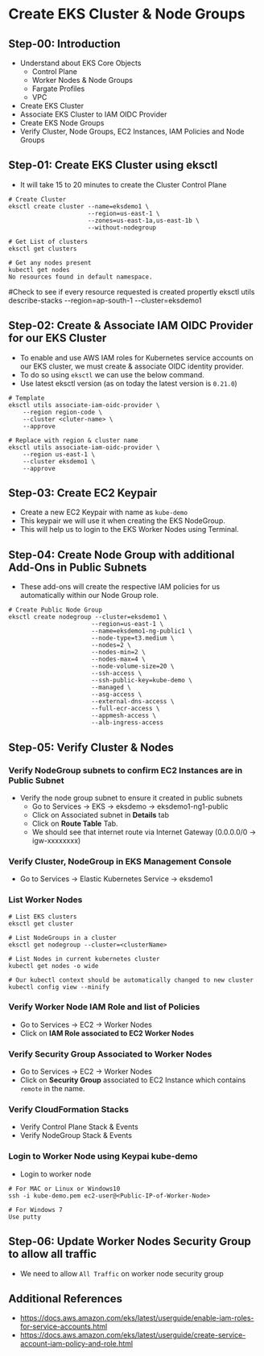 # Create EKS Cluster & Node Groups

## Step-00: Introduction
- Understand about EKS Core Objects
  - Control Plane
  - Worker Nodes & Node Groups
  - Fargate Profiles
  - VPC
- Create EKS Cluster
- Associate EKS Cluster to IAM OIDC Provider
- Create EKS Node Groups
- Verify Cluster, Node Groups, EC2 Instances, IAM Policies and Node Groups


## Step-01: Create EKS Cluster using eksctl
- It will take 15 to 20 minutes to create the Cluster Control Plane 
```
# Create Cluster
eksctl create cluster --name=eksdemo1 \
                      --region=us-east-1 \
                      --zones=us-east-1a,us-east-1b \
                      --without-nodegroup 

# Get List of clusters
eksctl get clusters

# Get any nodes present
kubectl get nodes
No resources found in default namespace.
```

#Check to see if every resource requested is created propertly
eksctl utils describe-stacks --region=ap-south-1 --cluster=eksdemo1

## Step-02: Create & Associate IAM OIDC Provider for our EKS Cluster
- To enable and use AWS IAM roles for Kubernetes service accounts on our EKS cluster, we must create &  associate OIDC identity provider.
- To do so using `eksctl` we can use the  below command. 
- Use latest eksctl version (as on today the latest version is `0.21.0`)
```                   
# Template
eksctl utils associate-iam-oidc-provider \
    --region region-code \
    --cluster <cluter-name> \
    --approve

# Replace with region & cluster name
eksctl utils associate-iam-oidc-provider \
    --region us-east-1 \
    --cluster eksdemo1 \
    --approve
```



## Step-03: Create EC2 Keypair
- Create a new EC2 Keypair with name as `kube-demo`
- This keypair we will use it when creating the EKS NodeGroup.
- This will help us to login to the EKS Worker Nodes using Terminal.

## Step-04: Create Node Group with additional Add-Ons in Public Subnets
- These add-ons will create the respective IAM policies for us automatically within our Node Group role.
 ```
# Create Public Node Group   
eksctl create nodegroup --cluster=eksdemo1 \
                        --region=us-east-1 \
                        --name=eksdemo1-ng-public1 \
                        --node-type=t3.medium \
                        --nodes=2 \
                        --nodes-min=2 \
                        --nodes-max=4 \
                        --node-volume-size=20 \
                        --ssh-access \
                        --ssh-public-key=kube-demo \
                        --managed \
                        --asg-access \
                        --external-dns-access \
                        --full-ecr-access \
                        --appmesh-access \
                        --alb-ingress-access 
```

## Step-05: Verify Cluster & Nodes

### Verify NodeGroup subnets to confirm EC2 Instances are in Public Subnet
- Verify the node group subnet to ensure it created in public subnets
  - Go to Services -> EKS -> eksdemo -> eksdemo1-ng1-public
  - Click on Associated subnet in **Details** tab
  - Click on **Route Table** Tab.
  - We should see that internet route via Internet Gateway (0.0.0.0/0 -> igw-xxxxxxxx)

### Verify Cluster, NodeGroup in EKS Management Console
- Go to Services -> Elastic Kubernetes Service -> eksdemo1

### List Worker Nodes
```
# List EKS clusters
eksctl get cluster

# List NodeGroups in a cluster
eksctl get nodegroup --cluster=<clusterName>

# List Nodes in current kubernetes cluster
kubectl get nodes -o wide

# Our kubectl context should be automatically changed to new cluster
kubectl config view --minify
```

### Verify Worker Node IAM Role and list of Policies
- Go to Services -> EC2 -> Worker Nodes
- Click on **IAM Role associated to EC2 Worker Nodes**

### Verify Security Group Associated to Worker Nodes
- Go to Services -> EC2 -> Worker Nodes
- Click on **Security Group** associated to EC2 Instance which contains `remote` in the name.

### Verify CloudFormation Stacks
- Verify Control Plane Stack & Events
- Verify NodeGroup Stack & Events

### Login to Worker Node using Keypai kube-demo
- Login to worker node
```
# For MAC or Linux or Windows10
ssh -i kube-demo.pem ec2-user@<Public-IP-of-Worker-Node>

# For Windows 7
Use putty
```

## Step-06: Update Worker Nodes Security Group to allow all traffic
- We need to allow `All Traffic` on worker node security group

## Additional References
- https://docs.aws.amazon.com/eks/latest/userguide/enable-iam-roles-for-service-accounts.html
- https://docs.aws.amazon.com/eks/latest/userguide/create-service-account-iam-policy-and-role.html
